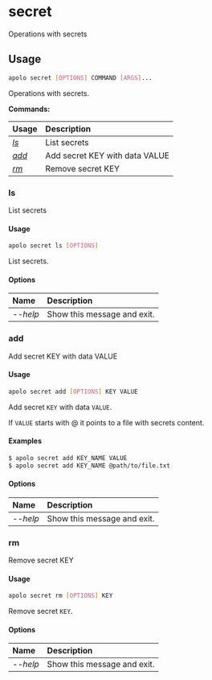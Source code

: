 # secret

Operations with secrets

## Usage

```bash
apolo secret [OPTIONS] COMMAND [ARGS]...
```

Operations with secrets.

**Commands:**

| Usage | Description |
| :--- | :--- |
| [_ls_](secret.md#ls) | List secrets |
| [_add_](secret.md#add) | Add secret KEY with data VALUE |
| [_rm_](secret.md#rm) | Remove secret KEY |

### ls

List secrets

#### Usage

```bash
apolo secret ls [OPTIONS]
```

List secrets.

#### Options

| Name | Description |
| :--- | :--- |
| _--help_ | Show this message and exit. |

### add

Add secret KEY with data VALUE

#### Usage

```bash
apolo secret add [OPTIONS] KEY VALUE
```

Add secret `KEY` with data `VALUE`.

If `VALUE` starts with @ it points to a file with secrets content.

#### Examples

```bash
$ apolo secret add KEY_NAME VALUE
$ apolo secret add KEY_NAME @path/to/file.txt
```

#### Options

| Name | Description |
| :--- | :--- |
| _--help_ | Show this message and exit. |

### rm

Remove secret KEY

#### Usage

```bash
apolo secret rm [OPTIONS] KEY
```

Remove secret `KEY`.

#### Options

| Name | Description |
| :--- | :--- |
| _--help_ | Show this message and exit. |

